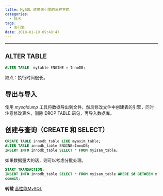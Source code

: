 ```yaml
---
title: MySQL 转换表引擎的三种方式
categories:
  - 技术
tags:
  - 表引擎
date: 2018-01-10 09:48:47
---
```


---
## ALTER TABLE
```sql
ALTER TABLE  mytable ENGINE = InnoDB;
```
缺点：执行时间很长。

## 导出与导入
使用 *mysqldump* 工具将数据导出到文件，然后修改文件中创建表的引擎，同时注意修改表名，删除 DROP TABLE 语句，再导入数据库。
<!-- more -->
## 创建与查询（CREATE 和 SELECT）
```sql
CREATE TABLE innodb_table LIKE myasim_table;
ALTER TABLE innodb_table ENGINE=InnoDB;
INSERT INTO innodb_table SELECT * FROM myisam_table;
```
如果数据量大的话，则可以考虑分批处理。
```sql
START TRANSACTION;
INSERT INTO innodb_table SELECT * FROM myisam_table WHERE id BETWEEN x AND y;
commit;
```

**转载**
[高性能MySQL](https://book.douban.com/subject/23008813/)



